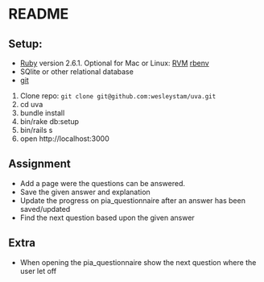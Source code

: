 # README

## Setup:
- [Ruby](https://www.ruby-lang.org/en/downloads/) version 2.6.1. Optional for Mac or Linux: [RVM](http://rvm.io/) [rbenv](https://github.com/rbenv/rbenv)
- SQlite or other relational database
- [git](https://git-scm.com/downloads)

1. Clone repo: `git clone git@github.com:wesleystam/uva.git`
2. cd uva
3. bundle install
4. bin/rake db:setup
5. bin/rails s
6. open http://localhost:3000

## Assignment
- Add a page were the questions can be answered.
- Save the given answer and explanation
- Update the progress on pia_questionnaire after an answer has been saved/updated
- Find the next question based upon the given answer

## Extra
- When opening the pia_questionnaire show the next question where the user let off
